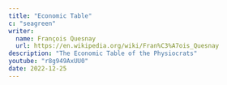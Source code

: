 ```yaml
---
title: "Economic Table"
c: "seagreen"
writer:
  name: François Quesnay
  url: https://en.wikipedia.org/wiki/Fran%C3%A7ois_Quesnay
description: "The Economic Table of the Physiocrats"
youtube: "r8g949AxUU0"
date: 2022-12-25
---
```



